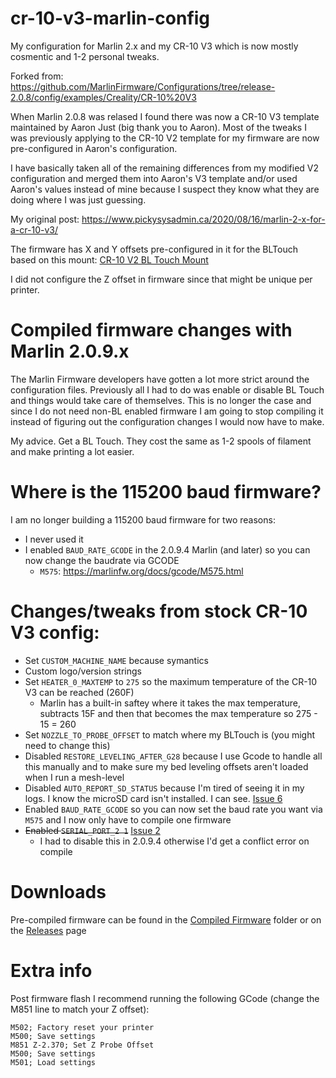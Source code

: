 # cr-10-v3-marlin-config

My configuration for Marlin 2.x and my CR-10 V3 which is now mostly cosmentic and 1-2 personal tweaks.

Forked from: https://github.com/MarlinFirmware/Configurations/tree/release-2.0.8/config/examples/Creality/CR-10%20V3

When Marlin 2.0.8 was relased I found there was now a CR-10 V3 template maintained by Aaron Just (big thank you to Aaron). Most of the tweaks I was previously applying to the CR-10 V2 template for my firmware are now pre-configured in Aaron's configuration.

I have basically taken all of the remaining differences from my modified V2 configuration and merged them into Aaron's V3 template and/or used Aaron's values instead of mine because I suspect they know what they are doing where I was just guessing.

My original post: https://www.pickysysadmin.ca/2020/08/16/marlin-2-x-for-a-cr-10-v3/

The firmware has X and Y offsets pre-configured in it for the BLTouch based on this mount: [CR-10 V2 BL Touch Mount](https://www.thingiverse.com/thing:3947349)

I did not configure the Z offset in firmware since that might be unique per printer.

# Compiled firmware changes with Marlin 2.0.9.x

The Marlin Firmware developers have gotten a lot more strict around the configuration files. Previously all I had to do was enable or disable BL Touch and things would take care of themselves. This is no longer the case and since I do not need non-BL enabled firmware I am going to stop compiling it instead of figuring out the  configuration changes I would now have to make.

My advice. Get a BL Touch. They cost the same as 1-2 spools of filament and make printing a lot easier.

# Where is the 115200 baud firmware?

I am no longer building a 115200 baud firmware for two reasons:

- I never used it
- I enabled `BAUD_RATE_GCODE` in the 2.0.9.4 Marlin (and later) so you can now change the baudrate via GCODE
  - `M575`: https://marlinfw.org/docs/gcode/M575.html

# Changes/tweaks from stock CR-10 V3 config:

* Set `CUSTOM_MACHINE_NAME` because symantics
* Custom logo/version strings
* Set `HEATER_0_MAXTEMP` to `275` so the maximum temperature of the CR-10 V3 can be reached (260F)
  * Marlin has a built-in saftey where it takes the max temperature, subtracts 15F and then that becomes the max temperature so 275 - 15 = 260
* Set `NOZZLE_TO_PROBE_OFFSET` to match where my BLTouch is (you might need to change this)
* Disabled `RESTORE_LEVELING_AFTER_G28` because I use Gcode to handle all this manually and to make sure my bed leveling offsets aren't loaded when I run a mesh-level
* Disabled `AUTO_REPORT_SD_STATUS` because I'm tired of seeing it in my logs. I know the microSD card isn't installed. I can see. [Issue 6](https://git.pickysysadmin.ca/FiZi/cr-10-v3-marlin-config/-/issues/6)
* Enabled `BAUD_RATE_GCODE` so you can now set the baud rate you want via `M575` and I now only have to compile one firmware
* ~~Enabled `SERIAL_PORT_2 1`~~ [Issue 2](https://git.pickysysadmin.ca/FiZi/cr-10-v3-marlin-config/-/issues/2)
  * I had to disable this in 2.0.9.4 otherwise I'd get a conflict error on compile


# Downloads
Pre-compiled firmware can be found in the [Compiled Firmware](https://git.pickysysadmin.ca/FiZi/cr-10-v3-marlin-config/-/tree/master/Compiled%20Firmwares/) folder or on the [Releases](https://git.pickysysadmin.ca/FiZi/cr-10-v3-marlin-config/-/releases/) page


# Extra info

Post firmware flash I recommend running the following GCode (change the M851 line to match your Z offset):

```
M502; Factory reset your printer
M500; Save settings
M851 Z-2.370; Set Z Probe Offset
M500; Save settings
M501; Load settings
```